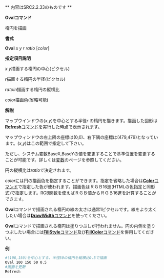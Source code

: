 ** 内容はSRC2.2.33のものです **

**Ovalコマンド**

楕円を描画

**書式**

**Oval** *x y r ratio* [*color*]

**指定項目説明**

*x y*描画する楕円の中心(ピクセル)

*r*描画する楕円の半径(ピクセル)

*ratoin*描画する楕円の縦横比

*color*描画色(省略可能)

**解説**

マップウインドウの(*x*,*y*)を中心とする半径*r* の楕円を描きます。描画した図形は[**Refresh**コマンド](Refreshコマンド.md)を実行した時点で表示されます。

マップウィンドウの左上隅の座標は(0,0)、右下隅の座標は(479,479)となっています。(*x*,*y*)はこの範囲で指定して下さい。

ただし、システム変数BaseX,BaseYの値を変更することで基準位置を変更することが可能です。詳しくは[変数](変数.md)のページを参照してください。

円の縦横比は*ratio*で決定されます。

*color*には円の描画色を指定することができます。指定を省略した場合は[**Color**コマンド](Colorコマンド.md)で指定した色が使われます。描画色はＲＧＢ16進(HTMLの色指定と同形式)で指定します。RGB関数を使えばＲＧＢ値からＲＧＢ16進を計算することができます。

**Oval**コマンドで描画される楕円の線の太さは通常1ピクセルです。線をより太くしたい場合は[**DrawWidth**コマンド](DrawWidthコマンド.md)を使ってください。

**Oval**コマンドで描画される楕円は塗りつぶしが行われません。円の内側を塗りつぶしたい場合には[**FillStyle**コマンド](FillStyleコマンド.md)及び[**FillColor**コマンド](FillColorコマンド.md)を併用してください。

**例**
```sh
#(100,150)を中心とする、半径50の楕円を縦横比0.5で描画
Oval 100 150 50 0.5
#画面を更新
Refresh
```

